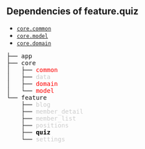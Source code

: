 ## Dependencies of feature.quiz

- [`core.common`](../../core/common/)
- [`core.model`](../../core/model/)
- [`core.domain`](../../core/domain/)

<pre>
├── app
├── core
│   ├── <span style="color: #ff0000;">common</span>
│   ├── <span style="color: #cccccc;">data</span>
│   ├── <span style="color: #ff0000;">domain</span>
│   └── <span style="color: #ff0000;">model</span>
└── feature
    ├── <span style="color: #cccccc;">blog</span>
    ├── <span style="color: #cccccc;">member_detail</span>
    ├── <span style="color: #cccccc;">member_list</span>
    ├── <span style="color: #cccccc;">positions</span>
    ├── <span style="font-weight:bold; color: #000000;">quiz</span>
    └── <span style="color: #cccccc;">settings</span>
</pre>

